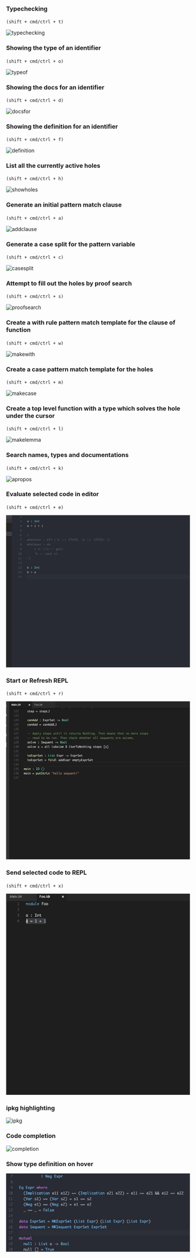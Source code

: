 ### Typechecking

`(shift + cmd/ctrl + t)`

![typechecking](./images/screenshots/typechecking.gif)

### Showing the type of an identifier

`(shift + cmd/ctrl + o)`

![typeof](./images/screenshots/typeof.gif)

### Showing the docs for an identifier

`(shift + cmd/ctrl + d)`

![docsfor](./images/screenshots/docsfor.gif)

### Showing the definition for an identifier 

`(shift + cmd/ctrl + f)`

![definition](./images/screenshots/definition.gif)

### List all the currently active holes

`(shift + cmd/ctrl + h)`

![showholes](./images/screenshots/showholes.gif)

### Generate an initial pattern match clause

`(shift + cmd/ctrl + a)`

![addclause](./images/screenshots/addclause.gif)

### Generate a case split for the pattern variable

`(shift + cmd/ctrl + c)`

![casesplit](./images/screenshots/casesplit.gif)

### Attempt to fill out the holes by proof search

`(shift + cmd/ctrl + s)`

![proofsearch](./images/screenshots/proofsearch.gif)

### Create a with rule pattern match template for the clause of function

`(shift + cmd/ctrl + w)`

![makewith](./images/screenshots/makewith.gif)

### Create a case pattern match template for the holes

`(shift + cmd/ctrl + m)`

![makecase](./images/screenshots/makecase.gif)

### Create a top level function with a type which solves the hole under the cursor

`(shift + cmd/ctrl + l)`

![makelemma](./images/screenshots/makelemma.gif)

### Search names, types and documentations

`(shift + cmd/ctrl + k)`

![apropos](./images/screenshots/apropos.gif)

### Evaluate selected code in editor

`(shift + cmd/ctrl + e)`

![eval-selection](./images/screenshots/eval-selection.gif)

### Start or Refresh REPL

`(shift + cmd/ctrl + r)`

![start-refresh-repl](./images/screenshots/start-refresh-repl.gif)

### Send selected code to REPL

`(shift + cmd/ctrl + x)`

![send-selection-repl](./images/screenshots/send-selection-repl.gif)

### ipkg highlighting

![ipkg](./images/screenshots/ipkg-highlight.png)

### Code completion

![completion](./images/screenshots/completion.gif)

### Show type definition on hover

![hover](./images/screenshots/hover.gif)